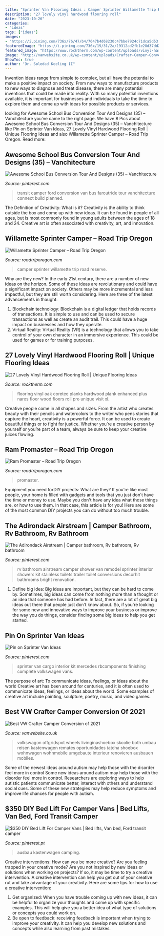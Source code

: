 ```yaml
---
title: "Sprinter Van Flooring Ideas : Camper Sprinter Willamette Trip Road Reserve"
description: "27 lovely vinyl hardwood flooring roll"
date: "2023-10-26"
categories:
- "ideas"
tags: ["ideas"]
images:
- "https://i.pinimg.com/736x/76/47/b4/7647b4d68230c47bbe7924c71dca5d53.jpg"
featuredImage: "https://i.pinimg.com/736x/19/31/2a/19312ad2fb1e28d37dd23f8d3aa30aa2--airstream-bathroom-rv-bathroom.jpg"
featured_image: "https://www.rocktherm.com/wp-content/uploads/vinyl-hardwood-flooring-roll-of-nares-oak-coretec-plus-enhanced-planks-pinterest-flooring-in-nares-oak.jpg"
image: "http://vanwebsite.co.uk/wp-content/uploads/Crafter-Camper-Conversion-4.jpg"
ShowToc: true
author: "Dr. Soledad Keeling II"
---
```



Invention ideas range from simple to complex, but all have the potential to make a positive impact on society. From new ways to manufacture products to new ways to diagnose and treat disease, there are many potential inventions that could be made into reality. With so many potential inventions available, it is important for businesses and individuals to take the time to explore them and come up with ideas for possible products or services.

	

		
looking for Awesome School Bus Conversion Tour And Designs (35) – Vanchitecture you've came to the right page. We have 8 Pics about Awesome School Bus Conversion Tour And Designs (35) – Vanchitecture like Pin on Sprinter Van Ideas, 27 Lovely Vinyl Hardwood Flooring Roll | Unique Flooring Ideas and also Willamette Sprinter Camper – Road Trip Oregon. Read more:
		
    
## Awesome School Bus Conversion Tour And Designs (35) – Vanchitecture

<img loading=lazy src="https://i.pinimg.com/736x/72/82/19/728219717f6a31e6fb02928a1d69172b.jpg" onerror="this.onerror=null;this.src='https://tse2.mm.bing.net/th?id=OIP.aFs97ls-VQ_udiGeDslL-AHaHa&amp;pid=15.1';" alt="Awesome School Bus Conversion Tour And Designs (35) – Vanchitecture">

_Source: pinterest.com_

>transit camper ford conversion van bus faroutride tour vanchitecture connect build planned. 

	

The Definition of Creativity: What is it?
Creativity is the ability to think outside the box and come up with new ideas. It can be found in people of all ages, but is most commonly found in young adults between the ages of 18 and 24. Creative art is often associated with creativity, art, and innovation.

    
## Willamette Sprinter Camper – Road Trip Oregon

<img loading=lazy src="https://roadtriporegon.com/wp-content/uploads/2019/04/QT7A0459.jpg" onerror="this.onerror=null;this.src='https://tse2.mm.bing.net/th?id=OIP.xGK4a4OZGV43fDXx1EZF1AHaE8&amp;pid=15.1';" alt="Willamette Sprinter Camper – Road Trip Oregon">

_Source: roadtriporegon.com_

>camper sprinter willamette trip road reserve. 

	

Why are they new?
In the early 21st century, there are a number of new ideas on the horizon. Some of these ideas are revolutionary and could have a significant impact on society. Others may be more incremental and less impactful, but they are still worth considering. Here are three of the latest advancements in thought: 
1) Blockchain technology: Blockchain is a digital ledger that holds records of transactions. It is simple to use and can be used to secure transactions as well as create an audit trail. This could have a huge impact on businesses and how they operate. 
2) Virtual Reality: Virtual Reality (VR) is a technology that allows you to take control of your own character in an immersive experience. This could be used for games or for training purposes.

    
## 27 Lovely Vinyl Hardwood Flooring Roll | Unique Flooring Ideas

<img loading=lazy src="https://www.rocktherm.com/wp-content/uploads/vinyl-hardwood-flooring-roll-of-nares-oak-coretec-plus-enhanced-planks-pinterest-flooring-in-nares-oak.jpg" onerror="this.onerror=null;this.src='https://tse1.mm.bing.net/th?id=OIP.7JUTpOG0AtI8XOZiQ9334AHaLJ&amp;pid=15.1';" alt="27 Lovely Vinyl Hardwood Flooring Roll | Unique Flooring Ideas">

_Source: rocktherm.com_

>flooring vinyl oak coretec planks hardwood plank enhanced plus nares floor wood floors roll pro unique visit xl. 

	

Creative people come in all shapes and sizes. From the artist who creates beauty with their pencils and watercolors to the writer who pens stories that capture the heart, creativity is a powerful force. It can be used to create beautiful things or to fight for justice. Whether you’re a creative person by yourself or you’re part of a team, always be sure to keep your creative juices flowing.

    
## Ram Promaster – Road Trip Oregon

<img loading=lazy src="https://roadtriporegon.com/wp-content/uploads/2020/07/gallery5.jpg" onerror="this.onerror=null;this.src='https://tse4.mm.bing.net/th?id=OIP.19QhTiA6wGYsheje6exEkQHaFj&amp;pid=15.1';" alt="Ram Promaster – Road Trip Oregon">

_Source: roadtriporegon.com_

>promaster. 

	

Equipment you need forDIY projects: What are they?
If you're like most people, your home is filled with gadgets and tools that you just don't have the time or money to use. Maybe you don't have any idea what those things are, or how to use them. In that case, this article is for you! Here are some of the most common DIY projects you can do without too much trouble.

    
## The Adirondack Airstream | Camper Bathroom, Rv Bathroom, Rv Bathroom

<img loading=lazy src="https://i.pinimg.com/736x/19/31/2a/19312ad2fb1e28d37dd23f8d3aa30aa2--airstream-bathroom-rv-bathroom.jpg" onerror="this.onerror=null;this.src='https://tse1.mm.bing.net/th?id=OIP.fub-jySUBIGje_uKa-35tAHaLH&amp;pid=15.1';" alt="The Adirondack Airstream | Camper bathroom, Rv bathroom, Rv bathroom">

_Source: pinterest.com_

>rv bathroom airstream camper shower van remodel sprinter interior showers kit stainless toilets trailer toilet conversions decorhit bathrooms bright renovation. 

	

1. Define big idea:
Big ideas are important, but they can be hard to come by. Sometimes, big ideas can come from nothing more than a thought or an idea that someone has had before. In fact, there are a lot of great big ideas out there that people just don't know about. So, if you're looking for some new and innovative ways to improve your business or improve the way you do things, consider finding some big ideas to help you get started.

    
## Pin On Sprinter Van Ideas

<img loading=lazy src="https://i.pinimg.com/736x/76/47/b4/7647b4d68230c47bbe7924c71dca5d53.jpg" onerror="this.onerror=null;this.src='https://tse2.mm.bing.net/th?id=OIP.ur5iTbHSJaoB1RWD-bJIeAHaNK&amp;pid=15.1';" alt="Pin on Sprinter Van Ideas">

_Source: pinterest.com_

>sprinter van cargo interior kit mercedes rbcomponents finishing complete volkswagen vans. 

	

The purpose of art: To communicate ideas, feelings, or ideas about the world
Creative art has been around for centuries, and it is often used to communicate ideas, feelings, or ideas about the world. Some examples of creative art include painting, sculpture, poetry, music, and video games.

    
## Best VW Crafter Camper Conversion Of 2021

<img loading=lazy src="http://vanwebsite.co.uk/wp-content/uploads/Crafter-Camper-Conversion-4.jpg" onerror="this.onerror=null;this.src='https://tse4.mm.bing.net/th?id=OIP.DDMIc7v2TYCLST6Lz72s9gHaJ4&amp;pid=15.1';" alt="Best VW Crafter Camper Conversion of 2021">

_Source: vanwebsite.co.uk_

>volkswagon offgridspot wheels livinginashoebox skoolie both umbau reisen kastenwagen remates oportunidades tatcha shoebox wohnwagen wohnmobile umgebaute interieur renovieren ausbauen mobiles. 

	

Some of the newest ideas around autism may help those with the disorder feel more in control
Some new ideas around autism may help those with the disorder feel more in control. Researchers are exploring ways to help autistic patients communicate better, interact with others and understand social cues. Some of these new strategies may help reduce symptoms and improve life chances for people with autism.

    
## $350 DIY Bed Lift For Camper Vans | Bed Lifts, Van Bed, Ford Transit Camper

<img loading=lazy src="https://i.pinimg.com/736x/93/fb/17/93fb1719d8ac3a012192d6fe31cfd07b.jpg" onerror="this.onerror=null;this.src='https://tse1.mm.bing.net/th?id=OIP.fBPtL6Z4VE9Si7KbojtLVQHaJ3&amp;pid=15.1';" alt="$350 DIY Bed Lift For Camper Vans | Bed lifts, Van bed, Ford transit camper">

_Source: pinterest.pt_

>ausbau kastenwagen camping. 

	

Creative interventions: How can you be more creative?
Are you feeling trapped in your creative mode? Are you not inspired by new ideas or solutions when working on projects? If so, it may be time to try a creative intervention. A creative intervention can help you get out of your creative rut and take advantage of your creativity. Here are some tips for how to use a creative intervention: 
1. Get organized: When you have trouble coming up with new ideas, it can be helpful to organize your thoughts and come up with specific examples. This will help give you a better idea of what type of solutions or concepts you could work on. 
2. Be open to feedback: receiving feedback is important when trying to improve your creativity. It can help you develop new solutions and concepts while also learning from past mistakes. 

